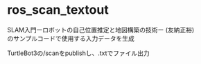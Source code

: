 # ros_scan_textout

SLAM入門ーロボットの自己位置推定と地図構築の技術ー (友納正裕)  
のサンプルコードで使用する入力データを生成  
  
TurtleBot3の/scanをpublishし、.txtでファイル出力
